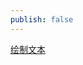 ```yaml
---
publish: false
---
```


<a href="/zh/guide/lesson-015">绘制文本</a>

<script setup>
import SDFText from '../../components/SDFText.vue'
</script>

<SDFText />
